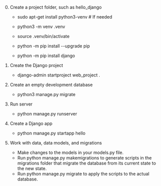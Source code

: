 0. Create a project folder, such as hello_django
    - sudo apt-get install python3-venv    # If needed
    - python3 -m venv .venv
    - source .venv/bin/activate
	
    - python -m pip install --upgrade pip
	
    - python -m pip install django

1. Create the Django project
    - django-admin startproject web_project .

2. Create an empty development database 
    - python3 manage.py migrate

3. Run server
    - python manage.py runserver
	
4. Create a Django app
    - python manage.py startapp hello

5. Work with data, data models, and migrations
    - Make changes to the models in your models.py file.
    - Run python manage.py makemigrations to generate scripts in the migrations folder that 		migrate the database from its current state to the new state.
    - Run python manage.py migrate to apply the scripts to the actual database.